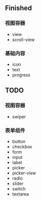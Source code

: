 
## Finished

### 视图容器

- view
- scroll-view
   
### 基础内容

- icon
- text
- progress

## TODO

### 视图容器

- swiper

### 表单组件
- button
- checkbox
- form
- input
- label
- picker
- picker-view
- radio
- slider
- switch
- textarea

